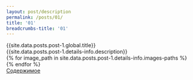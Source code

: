 ```yaml
---
layout: post/description
permalink: /posts/01/
title: '01'
breadcrumbs-title: '01'
---
```

<div class="description__text-block">
  <div class="description__title">{{site.data.posts.post-1.global.title}}</div>
  <div class="description__message">{{site.data.posts.post-1.details-info.description}}</div>
</div>
<div class="gallery">
  {% for image_path in site.data.posts.post-1.details-info.images-paths %}
    <a href="{{image_path}}">
      <img src="{{image_path}}" alt="">
    </a>
  {% endfor %}
</div>
<a class="btn description-btn" href="./details">Содержимое</a>
